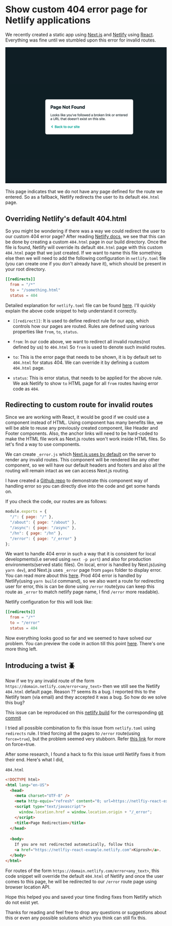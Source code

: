# Show custom 404 error page for Netlify applications

We recently created a static app using [Next.js](https://nextjs.org/) and [Netlify](https://netlify.com) using [React](https://reactjs.org/). Everything was fine until we stumbled upon this error for invalid routes.

![Netlify 404 page =400x400](netlify-404.png)

This page indicates that we do not have any page defined for the route we entered. So as a fallback, Netlify redirects the user to its default `404.html` page.

## Overriding Netlify's default 404.html

So you might be wondering if there was a way we could redirect the user to our custom 404 error page? After reading [Netlify docs](https://www.netlify.com/docs/redirects/#custom-404), we see that this can be done by creating a custom `404.html` page in our build directory. Once the file is found, Netlify will override its default `404.html` page with this custom `404.html` page that we just created. If we want to name this file something else then we will need to add the following configuration in `netlify.toml` file (you can create one if you don't already have it), which should be present in your root directory.

```toml
[[redirects]]
  from = "/*"
  to = "/something.html"
  status = 404
```

Detailed explanation for `netlify.toml` file can be found [here](https://www.netlify.com/docs/netlify-toml-reference/). I'll quickly explain the above code snippet to help understand it correctly.

- `[[redirect]]`: It is used to define redirect rule for our app, which controls how our pages are routed. Rules are defined using various properties like `from`, `to`, `status`.

- `from`: In our code above, we want to redirect all invalid routes(not defined by us) to `404.html` So `from` is used to denote such invalid routes.

- `to`: This is the error page that needs to be shown, it is by default set to `404.html` for status 404. We can override it by defining a custom `404.html` page.

- `status`: This is error status, that needs to be applied for the above rule. We ask Netlify to show `to` HTML page for all `from` routes having error code as `404`.

## Redirecting to custom route for invalid routes

Since we are working with React, it would be good if we could use a component instead of HTML. Using component has many benefits like, we will be able to reuse any previously created component, like Header and Footer components. Also, the anchor links will need to be hard-coded to make the HTML file work as Next.js routes won't work inside HTML files. So let's find a way to use components.

We can create `_error.js` which [Next.js uses by default](https://nextjs.org/docs/#custom-error-handling) on the server to render any invalid routes. This component will be rendered like any other component, so we will have our default headers and footers and also all the routing will remain intact as we can access Next.js routing.

I have created a [Github repo](https://github.com/trojanh/nextjs-react-example) to demonstrate this component way of handling error so you can directly dive into the code and get some hands on.

If you check the code, our routes are as follows:

```js
module.exports = {
  "/": { page: "/" },
  "/about": { page: "/about" },
  "/async": { page: "/async" },
  "/hn": { page: "/hn" },
  "/error": { page: "/_error" }
};
```

We want to handle 404 error in such a way that it is consistent for local developments(i.e served using `next -p port`) and also for production environments(served static files). On local, error is handled by Next.js(using `yarn dev`), and Next.js uses `_error` page from `pages` folder to display error. You can read more about this [here](https://nextjs.org/docs/#custom-error-handling). Prod 404 error is handled by Netlify(using `yarn build` command), so we also want a route for redirecting user for error, this is can be done using `/error` route(you can keep this route as `_error` to match netlify page name, I find `/error` more readable).

Netlify configuration for this will look like:

```toml
[[redirects]]
  from = "/*"
  to = "/error"
  status = 404
```

Now everything looks good so far and we seemed to have solved our problem. You can preview the code in action till this point [here](https://5ca210ea90b5fe0008422eae--netlfiy-react-example.netlify.com/). There's one more thing left.

## Introducing a twist :beetle:

Now if we try any invalid route of the form `https://domain.netlify.com/error<any_text>` then we still see the Netlify `404.html` default page. Reason ?? seems its a bug. I reported this to the Netlify team (via email) and they accepted it was a bug. So how do we solve this bug?

This issue can be reproduced on this [netlify build](https://5ca210ea90b5fe0008422eae--netlfiy-react-example.netlify.com/errorsadasd) for the corresponding [git commit](https://github.com/trojanh/nextjs-react-example/commit/b2616add5474752fee233fb502231290bbfe104e)

I tried all possible combination to fix this issue from `netlify.toml` using `redirects` rule. I tried forcing all the pages to `/error` route(using `force=true`), but the problem seemed very stubborn. Refer [this link](https://www.netlify.com/docs/netlify-toml-reference/#redirects) for more on force=true.

After some research, I found a hack to fix this issue until Netlify fixes it from their end. Here's what I did,

`404.html`

```html
<!DOCTYPE html>
<html lang="en-US">
  <head>
    <meta charset="UTF-8" />
    <meta http-equiv="refresh" content="0; url=https://netlfiy-react-example.netlify.com" />
    <script type="text/javascript">
      window.location.href = window.location.origin + "/_error";
    </script>
    <title>Page Redirection</title>
  </head>

  <body>
    If you are not redirected automatically, follow this
    <a href="https://netlfiy-react-example.netlify.com">Kiprosh</a>.
  </body>
</html>
```

For routes of the form `https://domain.netlify.com/error<any_text>`, this code snippet will override the default `404.html` of Netlify and once the user comes to this page, he will be redirected to our `/error` route page using browser location API.

Hope this helped you and saved your time finding fixes from Netlify which do not exist yet.

Thanks for reading and feel free to drop any questions or suggestions about this or even any possible solutions which you think can still fix this.
